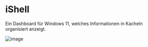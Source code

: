 # iShell

Ein Dashboard für Windows 11, welches Informationen in Kacheln organisiert anzeigt.

![image](https://github.com/user-attachments/assets/2e245cc9-aad2-4857-8ebd-1e76bbd9ace7)

